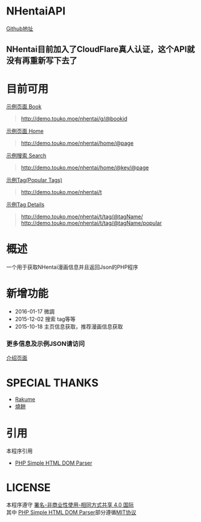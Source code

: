# NHentaiAPI  

[Github地址](https://github.com/HoshinoTouko/NHentaiAPI)  

## NHentai目前加入了CloudFlare真人认证，这个API就没有再重新写下去了

# 目前可用  

[示例页面 Book](http://demo.touko.moe/nhentai/g/145650)  
>http://demo.touko.moe/nhentai/g/@bookid  

[示例页面 Home](http://demo.touko.moe/nhentai/home)  
>http://demo.touko.moe/nhentai/home/@page  

[示例搜索 Search](http://demo.touko.moe/nhentai/search/miku/2)  
>http://demo.touko.moe/nhentai/home/@key/@page  

[示例Tag(Popular Tags)](http://demo.touko.moe/nhentai/t)  
>http://demo.touko.moe/nhentai/t  

[示例Tag Details](http://demo.touko.moe/nhentai/t/tag/lolicon/popular)  
>http://demo.touko.moe/nhentai/t/tag/@tagName/  
>http://demo.touko.moe/nhentai/t/tag/@tagName/popular  

# 概述  

一个用于获取NHentai漫画信息并且返回Json的PHP程序  

# 新增功能  

* 2016-01-17 微調  
* 2015-12-02 搜索 tag等等   
* 2015-10-18 主页信息获取，推荐漫画信息获取  

### 更多信息及示例JSON请访问  
[介绍页面](https://touko.moe/nhentai-api)  

# SPECIAL THANKS  

* [Rakume](http://rakume.com/)  
* [燒餅](http://feng.moe)  

# 引用  

本程序引用  
* [PHP Simple HTML DOM Parser](http://simplehtmldom.sourceforge.net/)  

# LICENSE  

本程序遵守 [署名-非商业性使用-相同方式共享 4.0 国际](http://creativecommons.org/licenses/by-nc-sa/4.0/)  
其中 [PHP Simple HTML DOM Parser](http://simplehtmldom.sourceforge.net/)部分遵循[MIT协议](http://opensource.org/licenses/mit-license.php)  
